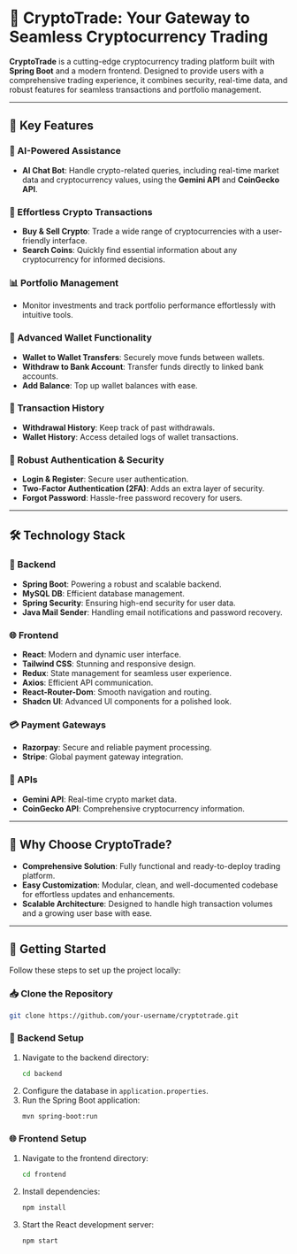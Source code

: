 

# 🚀 CryptoTrade: Your Gateway to Seamless Cryptocurrency Trading  

**CryptoTrade** is a cutting-edge cryptocurrency trading platform built with **Spring Boot** and a modern frontend. Designed to provide users with a comprehensive trading experience, it combines security, real-time data, and robust features for seamless transactions and portfolio management.  

---

## 🌟 Key Features  

### 🤖 AI-Powered Assistance  
- **AI Chat Bot**: Handle crypto-related queries, including real-time market data and cryptocurrency values, using the **Gemini API** and **CoinGecko API**.  

### 💱 Effortless Crypto Transactions  
- **Buy & Sell Crypto**: Trade a wide range of cryptocurrencies with a user-friendly interface.  
- **Search Coins**: Quickly find essential information about any cryptocurrency for informed decisions.  

### 📊 Portfolio Management  
- Monitor investments and track portfolio performance effortlessly with intuitive tools.  

### 💼 Advanced Wallet Functionality  
- **Wallet to Wallet Transfers**: Securely move funds between wallets.  
- **Withdraw to Bank Account**: Transfer funds directly to linked bank accounts.  
- **Add Balance**: Top up wallet balances with ease.  

### 🧾 Transaction History  
- **Withdrawal History**: Keep track of past withdrawals.  
- **Wallet History**: Access detailed logs of wallet transactions.  

### 🔐 Robust Authentication & Security  
- **Login & Register**: Secure user authentication.  
- **Two-Factor Authentication (2FA)**: Adds an extra layer of security.  
- **Forgot Password**: Hassle-free password recovery for users.  

---

## 🛠️ Technology Stack  

### 🔗 Backend  
- **Spring Boot**: Powering a robust and scalable backend.  
- **MySQL DB**: Efficient database management.  
- **Spring Security**: Ensuring high-end security for user data.  
- **Java Mail Sender**: Handling email notifications and password recovery.  

### 🌐 Frontend  
- **React**: Modern and dynamic user interface.  
- **Tailwind CSS**: Stunning and responsive design.  
- **Redux**: State management for seamless user experience.  
- **Axios**: Efficient API communication.  
- **React-Router-Dom**: Smooth navigation and routing.  
- **Shadcn UI**: Advanced UI components for a polished look.  

### 💳 Payment Gateways  
- **Razorpay**: Secure and reliable payment processing.  
- **Stripe**: Global payment gateway integration.  

### 📡 APIs  
- **Gemini API**: Real-time crypto market data.  
- **CoinGecko API**: Comprehensive cryptocurrency information.  

---

## 💼 Why Choose CryptoTrade?  

- **Comprehensive Solution**: Fully functional and ready-to-deploy trading platform.  
- **Easy Customization**: Modular, clean, and well-documented codebase for effortless updates and enhancements.  
- **Scalable Architecture**: Designed to handle high transaction volumes and a growing user base with ease.  

---

## 🚀 Getting Started  

Follow these steps to set up the project locally:  

### 📥 Clone the Repository  
```bash  
git clone https://github.com/your-username/cryptotrade.git  
```  

### 🔧 Backend Setup  
1. Navigate to the backend directory:  
   ```bash  
   cd backend  
   ```  
2. Configure the database in `application.properties`.  
3. Run the Spring Boot application:  
   ```bash  
   mvn spring-boot:run  
   ```  

### 🌐 Frontend Setup  
1. Navigate to the frontend directory:  
   ```bash  
   cd frontend  
   ```  
2. Install dependencies:  
   ```bash  
   npm install  
   ```  
3. Start the React development server:  
   ```bash  
   npm start  
   ```  
